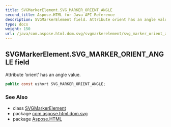 ```yaml
---
title: SVGMarkerElement.SVG_MARKER_ORIENT_ANGLE
second_title: Aspose.HTML for Java API Reference
description: SVGMarkerElement field. Attribute orient has an angle value
type: docs
weight: 150
url: /java/com.aspose.html.dom.svg/svgmarkerelement/svg_marker_orient_angle/
---
```

## SVGMarkerElement.SVG_MARKER_ORIENT_ANGLE field

Attribute ‘orient’ has an angle value.

```java
public const ushort SVG_MARKER_ORIENT_ANGLE;
```

### See Also

* class [SVGMarkerElement](../)
* package [com.aspose.html.dom.svg](../../svgmarkerelement/)
* package [Aspose.HTML](../../../)
